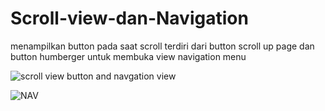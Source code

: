 # Scroll-view-dan-Navigation
menampilkan button pada saat scroll terdiri dari button scroll up page dan button humberger untuk membuka view navigation menu

![scroll view button and navgation view](https://user-images.githubusercontent.com/35595156/151124516-1521f9c5-428f-4207-9688-95e87c08be3e.PNG)



![NAV](https://user-images.githubusercontent.com/35595156/151124558-20304daa-02af-4052-b2f6-0eeb8929bad3.PNG)


